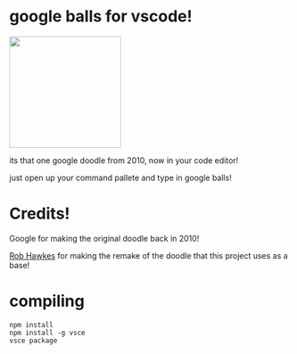 # google balls for vscode!
<image src="https://raw.githubusercontent.com/weeniemount/googleballs-app/refs/heads/master/images/balls.png" width="200">

its that one google doodle from 2010, now in your code editor!

just open up your command pallete and type in google balls!

# Credits!
Google for making the original doodle back in 2010!

[Rob Hawkes](https://github.com/robhawkes) for making the remake of the doodle that this project uses as a base!

# compiling
```
npm install
npm install -g vsce
vsce package
```